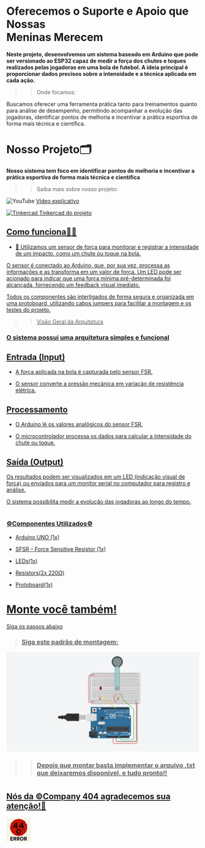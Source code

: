 # Oferecemos o Suporte e Apoio que Nossas<br />Meninas Merecem
<strong><p>Neste projeto, desenvolvemos um sistema baseado em Arduino que pode ser versionado ao ESP32 capaz de medir a força dos chutes e toques realizados pelas jogadoras em uma bola de futebol. A ideia principal é proporcionar dados precisos sobre a intensidade e a técnica aplicada em cada ação.</p></strong>


>> Onde focamos:
<p>Buscamos oferecer uma ferramenta prática tanto para treinamentos quanto para análise de desempenho, permitindo acompanhar a evolução das jogadoras, identificar pontos de melhoria e incentivar a prática esportiva de forma mais técnica e científica.</p>


# 
 # Nosso Projeto🗂️
<strong>Nosso sistema tem foco em identificar pontos de melhoria e incentivar a<br />prática esportiva de forma mais técnica e científica</strong>

>> Saiba mais sobre nosso projeto:

![YouTube](https://upload.wikimedia.org/wikipedia/commons/thumb/0/09/YouTube_full-color_icon_(2017).svg/64px-YouTube_full-color_icon_(2017).svg.png)
<a href="https://youtu.be/mpvPlb8FJKs"> Vídeo explicativo
 
![Tinkercad](./images/Imagem%20do%20WhatsApp%20de%202025-05-31%20à(s)%2019.11.13_d333cb35.jpg)
<a href="https://www.tinkercad.com/things/cwMRDdtIUm3-circuito-de-forca-?sharecode=9yPXvnIw1y9zixqjGD34_Y87SNiKPYB1XcAP7_vBDYc"> Tinkercad do projeto


<h2> Como funciona🤷‍♂️ </h2>

- 🔧 Utilizamos um sensor de força para monitorar e registrar a intensidade de um impacto, como um chute ou toque na bola.

O sensor é conectado ao Arduino, que, por sua vez, processa as informações e as transforma em um valor de força. Um LED pode ser acionado para indicar que uma força mínima pré-determinada foi alcançada, fornecendo um feedback visual imediato.

Todos os componentes são interligados de forma segura e organizada em uma protoboard, utilizando cabos jumpers para facilitar a montagem e os testes do projeto.

>> Visão Geral da Arquitetura

<h3>O sistema possui uma arquitetura simples e funcional</h3>
<p></p>

<h2>Entrada (Input)</h2>

- A força aplicada na bola é capturada pelo sensor FSR.

- O sensor converte a pressão mecânica em variação de resistência elétrica.

<h2>Processamento</h2>

- O Arduino lê os valores analógicos do sensor FSR.

- O microcontrolador processa os dados para calcular a intensidade do chute ou toque.

<h2>Saída (Output)</h2>

Os resultados podem ser visualizados em um LED (indicação visual de força) ou enviados para um monitor serial no computador para registro e análise.

O sistema possibilita medir a evolução das jogadoras ao longo do tempo.
#

<h3> ⚙️Componentes Utilizados⚙️ </h3>

- Arduino UNO (1x)

- SFSR – Force Sensitive Resistor (1x)

- LEDs(1x)

- Resistors(2x 220Ω)

- Protoboard(1x)

#

# Monte você também!
<p>Siga os passos abaixo</p>

> <h3>Siga este padrão de montagem:</h3>

![Recrie!](./images/Captura%20de%20tela%202025-09-15%20212126.png) 

>> <h3>Depois que montar basta implementar o arquivo .txt que deixaremos disponivel, e tudo pronto!!</h3>

#

<h2>Nós da ©Company 404 agradecemos sua atenção!👋</h2>

![Company 404](./images/error_64x64.png)